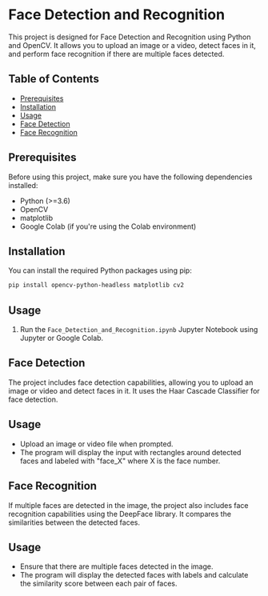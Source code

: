 # Face Detection and Recognition

This project is designed for Face Detection and Recognition using Python and OpenCV. It allows you to upload an image or a video, detect faces in it, and perform face recognition if there are multiple faces detected.

## Table of Contents

- [Prerequisites](#prerequisites)
- [Installation](#installation)
- [Usage](#usage)
- [Face Detection](#face-detection)
- [Face Recognition](#face-recognition)

## Prerequisites

Before using this project, make sure you have the following dependencies installed:

- Python (>=3.6)
- OpenCV
- matplotlib
- Google Colab (if you're using the Colab environment)

## Installation

You can install the required Python packages using pip:

```bash
pip install opencv-python-headless matplotlib cv2
```
## Usage

1. Run the `Face_Detection_and_Recognition.ipynb` Jupyter Notebook using Jupyter or Google Colab.

## Face Detection
The project includes face detection capabilities, allowing you to upload an image or video and detect faces in it. It uses the Haar Cascade Classifier for face detection.

## Usage
- Upload an image or video file when prompted.
- The program will display the input with rectangles around detected faces and labeled with "face_X" where X is the face number.

## Face Recognition
If multiple faces are detected in the image, the project also includes face recognition capabilities using the DeepFace library. It compares the similarities between the detected faces.

## Usage
- Ensure that there are multiple faces detected in the image.
- The program will display the detected faces with labels and calculate the similarity score between each pair of faces.
